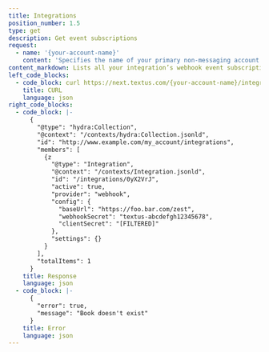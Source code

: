 ```yaml
---
title: Integrations
position_number: 1.5
type: get
description: Get event subscriptions
request:
  - name: '{your-account-name}'
    content: 'Specifies the name of your primary non-messaging account.'
content_markdown: Lists all your integration’s webhook event subscriptions
left_code_blocks:
  - code_block: curl https://next.textus.com/{your-account-name}/integrations
    title: CURL
    language: json
right_code_blocks:
  - code_block: |-
      {
        "@type": "hydra:Collection",
        "@context": "/contexts/hydra:Collection.jsonld",
        "id": "http://www.example.com/my_account/integrations",
        "members": [
          {z
            "@type": "Integration",
            "@context": "/contexts/Integration.jsonld",
            "id": "/integrations/0yX2VrJ",
            "active": true,
            "provider": "webhook",
            "config": {
              "baseUrl": "https://foo.bar.com/zest",
              "webhookSecret": "textus-abcdefgh12345678",
              "clientSecret": "[FILTERED]"
            },
            "settings": {}
          }
        ],
        "totalItems": 1
      }
    title: Response
    language: json
  - code_block: |-
      {
        "error": true,
        "message": "Book doesn't exist"
      }
    title: Error
    language: json
---
```

